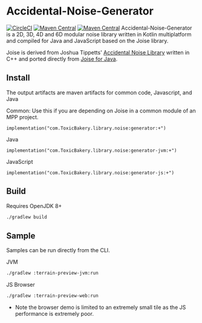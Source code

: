 # Accidental-Noise-Generator
 [![CircleCI](https://circleci.com/gh/ToxicBakery/Accidental-Noise-Generator.svg?style=svg)](https://circleci.com/gh/ToxicBakery/Accidental-Noise-Generator) [![Maven Central](https://img.shields.io/maven-central/v/com.ToxicBakery.library.noise/generator.svg)](https://oss.sonatype.org/content/repositories/releases/com/ToxicBakery/library/noise/) [![Maven Central](https://img.shields.io/maven-metadata/v/https/oss.sonatype.org/content/repositories/snapshots/com/ToxicBakery/library/noise/generator/maven-metadata.xml.svg)](https://oss.sonatype.org/content/repositories/snapshots/com/ToxicBakery/library/noise/)
Accidental-Noise-Generator
is a 2D, 3D, 4D and 6D modular noise library written in Kotlin multiplatform and compiled for Java and JavaScript based on the Joise library.

Joise is derived from Joshua Tippetts' [Accidental Noise Library](http://accidentalnoise.sourceforge.net/index.html) written in C++ and ported directly from [Joise for Java](https://github.com/AlrikG/AccidentalNoiseLibraryForJava).

## Install
The output artifacts are maven artifacts for common code, Javascript, and Java
 
Common: Use this if you are depending on Joise in a common module of an MPP project.
```
implementation("com.ToxicBakery.library.noise:generator:+")
```

Java
```
implementation("com.ToxicBakery.library.noise:generator-jvm:+")
```

JavaScript
```
implementation("com.ToxicBakery.library.noise:generator-js:+")
```

## Build
Requires OpenJDK 8+

```bash
./gradlew build
```

## Sample
Samples can be run directly from the CLI.

JVM
```bash
./gradlew :terrain-preview-jvm:run
```

JS Browser
```bash
./gradlew :terrain-preview-web:run
```

* Note the browser demo is limited to an extremely small tile as the JS performance is extremely poor.
